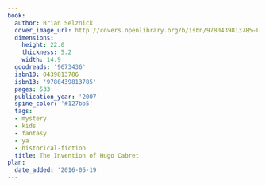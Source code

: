 ```yaml
---
book:
  author: Brian Selznick
  cover_image_url: http://covers.openlibrary.org/b/isbn/9780439813785-L.jpg
  dimensions:
    height: 22.0
    thickness: 5.2
    width: 14.9
  goodreads: '9673436'
  isbn10: 0439813786
  isbn13: '9780439813785'
  pages: 533
  publication_year: '2007'
  spine_color: '#127bb5'
  tags:
  - mystery
  - kids
  - fantasy
  - ya
  - historical-fiction
  title: The Invention of Hugo Cabret
plan:
  date_added: '2016-05-19'
---
```

